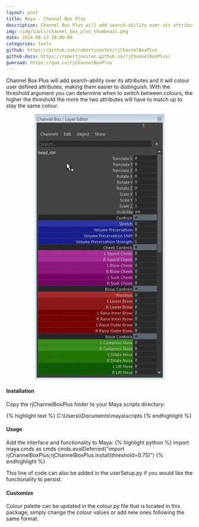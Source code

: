 ```yaml
---
layout: post
title: Maya - Channel Box Plus
description: Channel Box Plus will add search-ability over its attributes and it will colour user defined attributes.
img: /img/tools/channel_box_plus_thumbnail.png
date: 2016-08-13 18:00:00
categories: tools
github: https://github.com/robertjoosten/rjChannelBoxPlus
github-docs: https://robertjoosten.github.io/rjChannelBoxPlus/
gumroad: https://gum.co/rjChannelBoxPlus
---
```

<p class="justify">Channel Box Plus will add search-ability over its attributes and it will colour user defined attributes, making them easier to distinguish. With the threshold argument you can determine when to switch between colours, the higher the threshold the more the two attributes will have to match up to stay the same colour.</p>

<p align="center"><img src="/img/tools/channel_box_plus_usage.gif"/></p>

<h4>Installation</h4> 
<p class="justify">Copy the rjChannelBoxPlus folder to your Maya scripts directory: </p>
{% highlight text %}
C:\Users\<USER>\Documents\maya\scripts
{% endhighlight %}

<h4>Usage</h4> 
Add the interface and functionality to Maya:
{% highlight python %}
import maya.cmds as cmds 
cmds.evalDeferred("import rjChannelBoxPlus;rjChannelBoxPlus.install(threshold=0.75)")
{% endhighlight %}
<p class="justify">This line of code can also be added in the userSetup.py if you would like the functionality to persist. </p>

<h4>Customize</h4> 
<p class="justify">Colour palette can be updated in the colour.py file that is located in this package, simply change the colour values or add new ones following the same format.</p>

